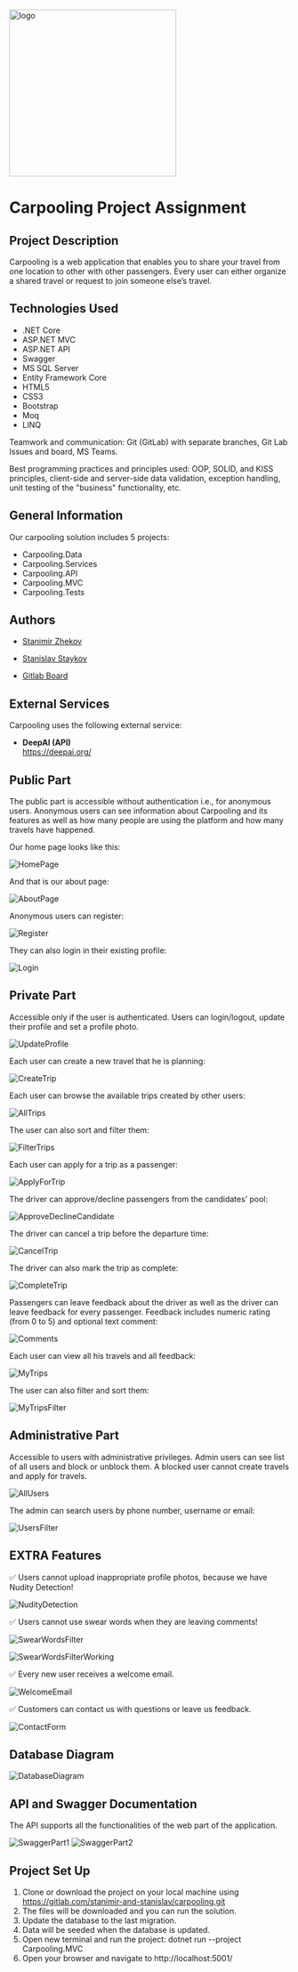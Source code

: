 <img src="https://webassets.telerikacademy.com/images/default-source/logos/telerik-academy.svg)" alt="logo" width="300px" style="margin-top: 20px;"/>

# Carpooling Project Assignment  

<p align="center">

## **Project Description**
Carpooling is a web application that enables you to share your travel from one location to other with other passengers. Every user can either organize a shared travel or request to join someone else’s travel. 


## **Technologies Used**
- .NET Core
- ASP.NET MVC
- ASP.NET API
- Swagger
- MS SQL Server
- Entity Framework Core
- HTML5
- CSS3
- Bootstrap
- Moq
- LINQ

Teamwork and communication: Git (GitLab) with separate branches, Git Lab Issues and board, MS Teams.

Best programming practices and principles used: OOP, SOLID, and KISS principles, client-side  and server-side data validation, exception handling, unit testing of the "business" functionality, etc.


## **General Information**

Our carpooling solution includes 5 projects:

- Carpooling.Data 
- Carpooling.Services 
- Carpooling.API
- Carpooling.MVC
- Carpooling.Tests


## **Authors**
- [Stanimir Zhekov](https://app.enhancv.com/share/20d26942?utm_medium=growth&utm_campaign=share-resume&utm_source=dynamic)
- [Stanislav Staykov](https://app.enhancv.com/share/25ce25f6?utm_medium=growth&utm_campaign=share-resume&utm_source=dynamic)

- [Gitlab Board](https://gitlab.com/stanimir-and-stanislav/carpooling/-/boards)


## External Services

Carpooling uses the following external service:

- **DeepAI (API)**  
  https://deepai.org/


## **Public Part**

The public part is accessible without authentication i.e., for anonymous users. Anonymous users can see information about Carpooling and its features as well as how many people are using the platform and how many travels have happened.

Our home page looks like this:

![HomePage](Screenshots/homePage.png)

And that is our about page:

![AboutPage](Screenshots/aboutPage.png)

Anonymous users can register: 

![Register](Screenshots/registerForm.png)

They can also login in their existing profile:

![Login](Screenshots/loginForm.png)

## **Private Part**

Accessible only if the user is authenticated. Users can login/logout, update their profile and set a profile photo.

![UpdateProfile](Screenshots/updateProfile.png)

Each user can create a new travel that he is planning:

![CreateTrip](Screenshots/createTrip.png)

Each user can browse the available trips created by other users:

![AllTrips](Screenshots/trips.png)

The user can also sort and filter them:

![FilterTrips](Screenshots/tripsFilter.png)

Each user can apply for a trip as a passenger: 

![ApplyForTrip](Screenshots/applyTrip.png)

The driver can approve/decline passengers from the candidates’ pool:

![ApproveDeclineCandidate](Screenshots/approveCandidates.png)

The driver can cancel a trip before the departure time:

![CancelTrip](Screenshots/cancelTrip.png)

The driver can also mark the trip as complete:

![CompleteTrip](Screenshots/tripCompleted.png)

Passengers can leave feedback about the driver as well as the driver can leave feedback for every passenger. Feedback includes numeric rating (from 0 to 5) and optional text comment:

![Comments](Screenshots/myComments.png)

Each user can view all his travels and all feedback:

![MyTrips](Screenshots/myTrips.png)

The user can also filter and sort them:

![MyTripsFilter](Screenshots/myTripsFilter.png)

## **Administrative Part**

Accessible to users with administrative privileges. Admin users can see list of all users and block or unblock them. A blocked user cannot create travels and apply for travels.

![AllUsers](Screenshots/allUsers.png)

The admin can search users by phone number, username or email:

![UsersFilter](Screenshots/usersFilter.png)


## **EXTRA Features**

✅ Users cannot upload inappropriate profile photos, because we have Nudity Detection!

![NudityDetection](Screenshots/nudeAvatars.png)

✅ Users cannot use swear words when they are leaving comments!

![SwearWordsFilter](Screenshots/beforeSwear.png)

![SwearWordsFilterWorking](Screenshots/afterSwear.png)

✅ Every new user receives a welcome email.

![WelcomeEmail](Screenshots/welcomeEmail.png)

✅ Customers can contact us with questions or leave us feedback.

![ContactForm](Screenshots/contactForm.png)


## **Database Diagram**

![DatabaseDiagram](Screenshots/databaseDiagram.png)


## **API and Swagger Documentation**
The API supports all the functionalities of the web part of the application.

![SwaggerPart1](Screenshots/swaggerPart1.png)
![SwaggerPart2](Screenshots/swaggerPart2.png)

## **Project Set Up**

1. Clone or download the project on your local machine using https://gitlab.com/stanimir-and-stanislav/carpooling.git
2. The files will be downloaded and you can run the solution.
3. Update the database to the last migration.
4. Data will be seeded when the database is updated.
5. Open new terminal and run the project: dotnet run --project Carpooling.MVC
6. Open your browser and navigate to http://localhost:5001/

